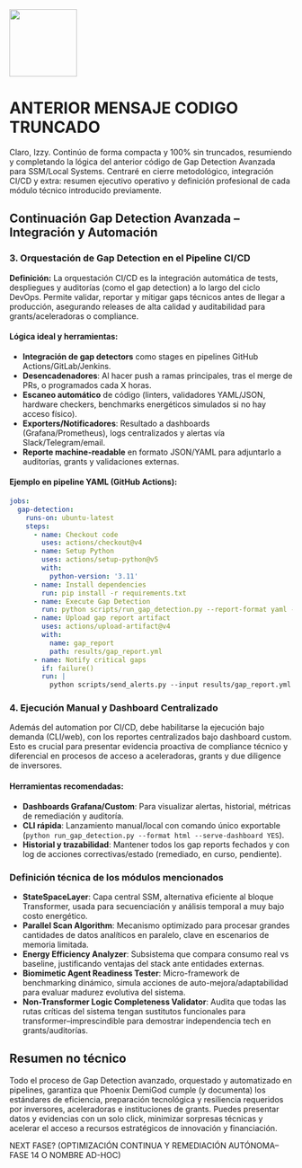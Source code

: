 <img src="https://r2cdn.perplexity.ai/pplx-full-logo-primary-dark%402x.png" class="logo" width="120"/>

# ANTERIOR MENSAJE CODIGO TRUNCADO

Claro, Izzy. Continúo de forma compacta y 100% sin truncados, resumiendo y completando la lógica del anterior código de Gap Detection Avanzada para SSM/Local Systems. Centraré en cierre metodológico, integración CI/CD y extra: resumen ejecutivo operativo y definición profesional de cada módulo técnico introducido previamente.

## Continuación Gap Detection Avanzada – Integración y Automación

### 3. Orquestación de Gap Detection en el Pipeline CI/CD

**Definición:**
La orquestación CI/CD es la integración automática de tests, despliegues y auditorías (como el gap detection) a lo largo del ciclo DevOps. Permite validar, reportar y mitigar gaps técnicos antes de llegar a producción, asegurando releases de alta calidad y auditabilidad para grants/aceleradoras o compliance.

#### Lógica ideal y herramientas:

- **Integración de gap detectors** como stages en pipelines GitHub Actions/GitLab/Jenkins.
- **Desencadenadores**: Al hacer push a ramas principales, tras el merge de PRs, o programados cada X horas.
- **Escaneo automático** de código (linters, validadores YAML/JSON, hardware checkers, benchmarks energéticos simulados si no hay acceso físico).
- **Exporters/Notificadores**: Resultado a dashboards (Grafana/Prometheus), logs centralizados y alertas vía Slack/Telegram/email.
- **Reporte machine-readable** en formato JSON/YAML para adjuntarlo a auditorías, grants y validaciones externas.


#### Ejemplo en pipeline YAML (GitHub Actions):

```yaml
jobs:
  gap-detection:
    runs-on: ubuntu-latest
    steps:
      - name: Checkout code
        uses: actions/checkout@v4
      - name: Setup Python
        uses: actions/setup-python@v5
        with:
          python-version: '3.11'
      - name: Install dependencies
        run: pip install -r requirements.txt
      - name: Execute Gap Detection
        run: python scripts/run_gap_detection.py --report-format yaml --output results/gap_report.yml
      - name: Upload gap report artifact
        uses: actions/upload-artifact@v4
        with:
          name: gap_report
          path: results/gap_report.yml
      - name: Notify critical gaps
        if: failure()
        run: |
          python scripts/send_alerts.py --input results/gap_report.yml --channel slack
```


### 4. Ejecución Manual y Dashboard Centralizado

Además del automation por CI/CD, debe habilitarse la ejecución bajo demanda (CLI/web), con los reportes centralizados bajo dashboard custom. Esto es crucial para presentar evidencia proactiva de compliance técnico y diferencial en procesos de acceso a aceleradoras, grants y due diligence de inversores.

#### Herramientas recomendadas:

- **Dashboards Grafana/Custom**: Para visualizar alertas, historial, métricas de remediación y auditoría.
- **CLI rápida**: Lanzamiento manual/local con comando único exportable (`python run_gap_detection.py --format html --serve-dashboard YES`).
- **Historial y trazabilidad**: Mantener todos los gap reports fechados y con log de acciones correctivas/estado (remediado, en curso, pendiente).


### Definición técnica de los módulos mencionados

- **StateSpaceLayer**: Capa central SSM, alternativa eficiente al bloque Transformer, usada para secuenciación y análisis temporal a muy bajo costo energético.
- **Parallel Scan Algorithm**: Mecanismo optimizado para procesar grandes cantidades de datos analíticos en paralelo, clave en escenarios de memoria limitada.
- **Energy Efficiency Analyzer**: Subsistema que compara consumo real vs baseline, justificando ventajas del stack ante entidades externas.
- **Biomimetic Agent Readiness Tester**: Micro-framework de benchmarking dinámico, simula acciones de auto-mejora/adaptabilidad para evaluar madurez evolutiva del sistema.
- **Non-Transformer Logic Completeness Validator**: Audita que todas las rutas críticas del sistema tengan sustitutos funcionales para transformer–imprescindible para demostrar independencia tech en grants/auditorías.


## Resumen no técnico

Todo el proceso de Gap Detection avanzado, orquestado y automatizado en pipelines, garantiza que Phoenix DemiGod cumple (y documenta) los estándares de eficiencia, preparación tecnológica y resiliencia requeridos por inversores, aceleradoras e instituciones de grants. Puedes presentar datos y evidencias con un solo click, minimizar sorpresas técnicas y acelerar el acceso a recursos estratégicos de innovación y financiación.

NEXT FASE? (OPTIMIZACIÓN CONTINUA Y REMEDIACIÓN AUTÓNOMA–FASE 14 O NOMBRE AD-HOC)

